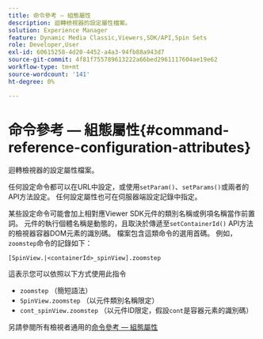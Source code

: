 ```yaml
---
title: 命令參考 — 組態屬性
description: 迴轉檢視器的設定屬性檔案。
solution: Experience Manager
feature: Dynamic Media Classic,Viewers,SDK/API,Spin Sets
role: Developer,User
exl-id: 60615258-4d20-4452-a4a3-94fb88a943d7
source-git-commit: 4f81f755789613222a66bed2961117604ae19e62
workflow-type: tm+mt
source-wordcount: '141'
ht-degree: 0%

---
```


# 命令參考 — 組態屬性{#command-reference-configuration-attributes}

迴轉檢視器的設定屬性檔案。

任何設定命令都可以在URL中設定，或使用`setParam()`、`setParams()`或兩者的API方法設定。 任何設定屬性也可在伺服器端設定記錄中指定。

某些設定命令可能會加上相對應Viewer SDK元件的類別名稱或例項名稱當作前置詞。 元件的執行個體名稱是動態的，且取決於傳遞至`setContainerId()` API方法的檢視器容器DOM元素的識別碼。 檔案包含這類命令的選用首碼。 例如，`zoomstep`命令的記錄如下：

`[SpinView.|<containerId>_spinView].zoomstep`

這表示您可以依照以下方式使用此指令

* `zoomstep` （簡短語法）
* `SpinView.zoomstep` （以元件類別名稱限定）
* `cont_spinView.zoomstep` （以元件ID限定，假設`cont`是容器元素的識別碼）

另請參閱所有檢視者通用的[命令參考 — 組態屬性](../../../r-html5-viewer-20-cmdref-configattrib/r-html5-viewer-20-cmdref-configattrib.md#concept-850e0f2c49b949deb7cfbfd330d329bd)
